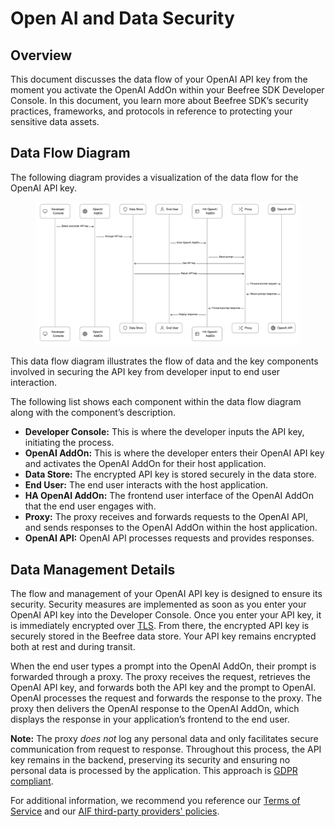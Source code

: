 # Open AI and Data Security

## Overview <a href="#overview" id="overview"></a>

This document discusses the data flow of your OpenAI API key from the moment you activate the OpenAI AddOn within your Beefree SDK Developer Console. In this document, you learn more about Beefree SDK’s security practices, frameworks, and protocols in reference to protecting your sensitive data assets.

## Data Flow Diagram <a href="#data-flow-diagram" id="data-flow-diagram"></a>

The following diagram provides a visualization of the data flow for the OpenAI API key.

<figure><img src="../../../.gitbook/assets/CleanShot 2024-04-04 at 12.04.07.png" alt=""><figcaption></figcaption></figure>

This data flow diagram illustrates the flow of data and the key components involved in securing the API key from developer input to end user interaction.

The following list shows each component within the data flow diagram along with the component’s description.

* **Developer Console:** This is where the developer inputs the API key, initiating the process.
* **OpenAI AddOn:** This is where the developer enters their OpenAI API key and activates the OpenAI AddOn for their host application.&#x20;
* **Data Store:** The encrypted API key is stored securely in the data store.
* **End User:** The end user interacts with the host application.
* **HA OpenAI AddOn:** The frontend user interface of the OpenAI AddOn that the end user engages with.
* **Proxy:** The proxy receives and forwards requests to the OpenAI API, and sends responses to the OpenAI AddOn within the host application.
* **OpenAI API:** OpenAI API processes requests and provides responses.

## Data Management Details <a href="#data-management-details" id="data-management-details"></a>

The flow and management of your OpenAI API key is designed to ensure its security. Security measures are implemented as soon as you enter your OpenAI API key into the Developer Console. Once you enter your API key, it is immediately encrypted over [TLS](https://www.internetsociety.org/deploy360/tls/basics/). From there, the encrypted API key is securely stored in the Beefree data store. Your API key remains encrypted both at rest and during transit.&#x20;

When the end user types a prompt into the OpenAI AddOn, their prompt is forwarded through a proxy. The proxy receives the request, retrieves the OpenAI API key, and forwards both the API key and the prompt to OpenAI. OpenAI processes the request and forwards the response to the proxy. The proxy then delivers the OpenAI response to the OpenAI AddOn, which displays the response in your application’s frontend to the end user.

**Note:** The proxy _does not_ log any personal data and only facilitates secure communication from request to response. Throughout this process, the API key remains in the backend, preserving its security and ensuring no personal data is processed by the application. This approach is [GDPR compliant](https://beefree.io/gdpr-compliance).

For additional information, we recommend you reference our [Terms of Service](https://sdkwebflow.beefree.io/terms-of-service) and our [AIF third-party providers' policies](https://developers.beefree.io/aif-third-party-providers).&#x20;
